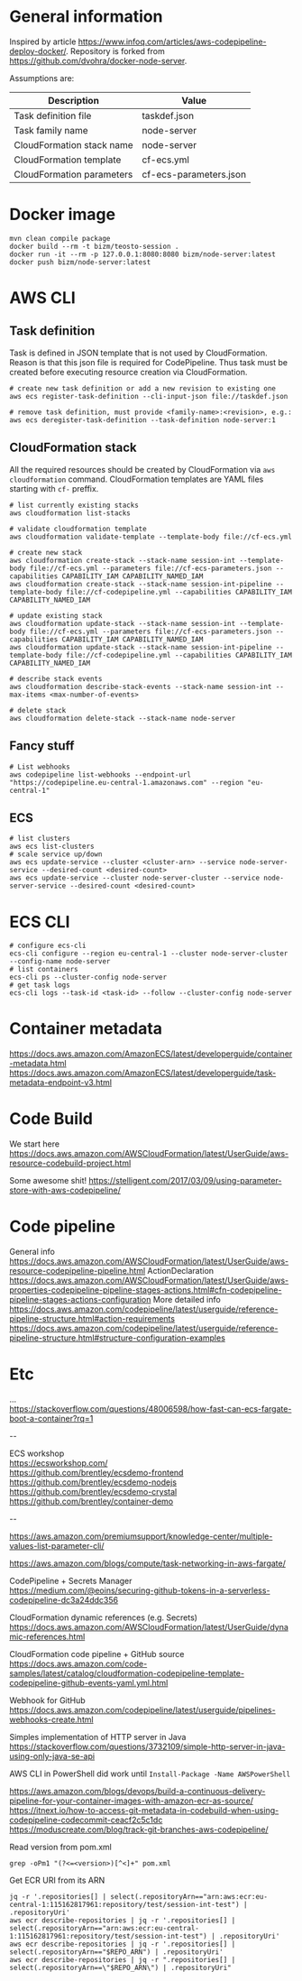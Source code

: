 # General information
Inspired by article https://www.infoq.com/articles/aws-codepipeline-deploy-docker/. Repository is forked from https://github.com/dvohra/docker-node-server.

Assumptions are:

Description | Value
----------- | ------
Task definition file | taskdef.json
Task family name | node-server
CloudFormation stack name | node-server
CloudFormation template | cf-ecs.yml
CloudFormation parameters | cf-ecs-parameters.json

# Docker image

```shell
mvn clean compile package
docker build --rm -t bizm/teosto-session .
docker run -it --rm -p 127.0.0.1:8080:8080 bizm/node-server:latest
docker push bizm/node-server:latest
```

# AWS CLI

## Task definition

Task is defined in JSON template that is not used by CloudFormation. Reason is that this json file is required for CodePipeline. Thus task must be created before executing resource creation via CloudFormation.

```shell
# create new task definition or add a new revision to existing one
aws ecs register-task-definition --cli-input-json file://taskdef.json

# remove task definition, must provide <family-name>:<revision>, e.g.:
aws ecs deregister-task-definition --task-definition node-server:1
```

## CloudFormation stack

All the required resources should be created by CloudFormation via `aws cloudformation` command. CloudFormation templates are YAML files starting with `cf-` preffix.

```shell
# list currently existing stacks
aws cloudformation list-stacks

# validate cloudformation template
aws cloudformation validate-template --template-body file://cf-ecs.yml

# create new stack
aws cloudformation create-stack --stack-name session-int --template-body file://cf-ecs.yml --parameters file://cf-ecs-parameters.json --capabilities CAPABILITY_IAM CAPABILITY_NAMED_IAM
aws cloudformation create-stack --stack-name session-int-pipeline --template-body file://cf-codepipeline.yml --capabilities CAPABILITY_IAM CAPABILITY_NAMED_IAM

# update existing stack
aws cloudformation update-stack --stack-name session-int --template-body file://cf-ecs.yml --parameters file://cf-ecs-parameters.json --capabilities CAPABILITY_IAM CAPABILITY_NAMED_IAM
aws cloudformation update-stack --stack-name session-int-pipeline --template-body file://cf-codepipeline.yml --capabilities CAPABILITY_IAM CAPABILITY_NAMED_IAM

# describe stack events
aws cloudformation describe-stack-events --stack-name session-int --max-items <max-number-of-events>

# delete stack
aws cloudformation delete-stack --stack-name node-server
```

## Fancy stuff

```shell
# List webhooks
aws codepipeline list-webhooks --endpoint-url "https://codepipeline.eu-central-1.amazonaws.com" --region "eu-central-1"
```

## ECS

```shell
# list clusters
aws ecs list-clusters
# scale service up/down
aws ecs update-service --cluster <cluster-arn> --service node-server-service --desired-count <desired-count>
aws ecs update-service --cluster node-server-cluster --service node-server-service --desired-count <desired-count>
```

# ECS CLI

```shell
# configure ecs-cli
ecs-cli configure --region eu-central-1 --cluster node-server-cluster --config-name node-server
# list containers
ecs-cli ps --cluster-config node-server
# get task logs
ecs-cli logs --task-id <task-id> --follow --cluster-config node-server
```

# Container metadata

https://docs.aws.amazon.com/AmazonECS/latest/developerguide/container-metadata.html
https://docs.aws.amazon.com/AmazonECS/latest/developerguide/task-metadata-endpoint-v3.html

# Code Build

We start here
https://docs.aws.amazon.com/AWSCloudFormation/latest/UserGuide/aws-resource-codebuild-project.html

Some awesome shit!
https://stelligent.com/2017/03/09/using-parameter-store-with-aws-codepipeline/

# Code pipeline

General info
https://docs.aws.amazon.com/AWSCloudFormation/latest/UserGuide/aws-resource-codepipeline-pipeline.html
ActionDeclaration
https://docs.aws.amazon.com/AWSCloudFormation/latest/UserGuide/aws-properties-codepipeline-pipeline-stages-actions.html#cfn-codepipeline-pipeline-stages-actions-configuration
More detailed info
https://docs.aws.amazon.com/codepipeline/latest/userguide/reference-pipeline-structure.html#action-requirements
https://docs.aws.amazon.com/codepipeline/latest/userguide/reference-pipeline-structure.html#structure-configuration-examples

# Etc

...  
https://stackoverflow.com/questions/48006598/how-fast-can-ecs-fargate-boot-a-container?rq=1

--

ECS workshop  
https://ecsworkshop.com/  
https://github.com/brentley/ecsdemo-frontend  
https://github.com/brentley/ecsdemo-nodejs  
https://github.com/brentley/ecsdemo-crystal  
https://github.com/brentley/container-demo

--

https://aws.amazon.com/premiumsupport/knowledge-center/multiple-values-list-parameter-cli/

https://aws.amazon.com/blogs/compute/task-networking-in-aws-fargate/

CodePipeline + Secrets Manager  
https://medium.com/@eoins/securing-github-tokens-in-a-serverless-codepipeline-dc3a24ddc356

CloudFormation dynamic references (e.g. Secrets)  
https://docs.aws.amazon.com/AWSCloudFormation/latest/UserGuide/dynamic-references.html

CloudFormation code pipeline + GitHub source  
https://docs.aws.amazon.com/code-samples/latest/catalog/cloudformation-codepipeline-template-codepipeline-github-events-yaml.yml.html

Webhook for GitHub  
https://docs.aws.amazon.com/codepipeline/latest/userguide/pipelines-webhooks-create.html

Simples implementation of HTTP server in Java  
https://stackoverflow.com/questions/3732109/simple-http-server-in-java-using-only-java-se-api

AWS CLI in PowerShell did work until `Install-Package -Name AWSPowerShell`  

https://aws.amazon.com/blogs/devops/build-a-continuous-delivery-pipeline-for-your-container-images-with-amazon-ecr-as-source/  
https://itnext.io/how-to-access-git-metadata-in-codebuild-when-using-codepipeline-codecommit-ceacf2c5c1dc  
https://moduscreate.com/blog/track-git-branches-aws-codepipeline/

Read version from pom.xml
```shell
grep -oPm1 "(?<=<version>)[^<]+" pom.xml
```

Get ECR URI from its ARN  
```shell
jq -r '.repositories[] | select(.repositoryArn=="arn:aws:ecr:eu-central-1:115162817961:repository/test/session-int-test") | .repositoryUri'
aws ecr describe-repositories | jq -r '.repositories[] | select(.repositoryArn=="arn:aws:ecr:eu-central-1:115162817961:repository/test/session-int-test") | .repositoryUri'
aws ecr describe-repositories | jq -r '.repositories[] | select(.repositoryArn=="$REPO_ARN") | .repositoryUri'
aws ecr describe-repositories | jq -r ".repositories[] | select(.repositoryArn==\"$REPO_ARN\") | .repositoryUri"
```
